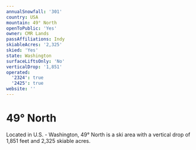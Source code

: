```yaml
---
annualSnowfall: '301'
country: USA
mountain: 49° North
openToPublic: 'Yes'
owner: CMR Lands
passAffiliations: Indy
skiableAcres: '2,325'
skied: 'Yes'
state: Washington
surfaceLiftsOnly: 'No'
verticalDrop: '1,851'
operated:
  '2324': true
  '2425': true
website: ''
---
```



# 49° North

Located in U.S. - Washington, 49° North is a ski area with a vertical drop of 1,851 feet and 2,325 skiable acres.
